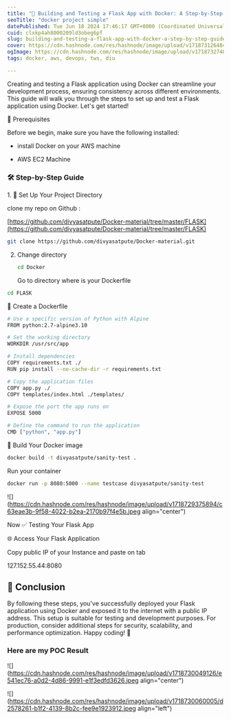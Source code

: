 ```yaml
---
title: "🎉 Building and Testing a Flask App with Docker: A Step-by-Step Guide 🚀"
seoTitle: "docker project simple"
datePublished: Tue Jun 18 2024 17:46:17 GMT+0000 (Coordinated Universal Time)
cuid: clxkp4ah8000209ld3obeg6pf
slug: building-and-testing-a-flask-app-with-docker-a-step-by-step-guide
cover: https://cdn.hashnode.com/res/hashnode/image/upload/v1718731264844/ad5b885c-41aa-49f5-bcf5-99f8d70beef9.png
ogImage: https://cdn.hashnode.com/res/hashnode/image/upload/v1718732748614/fa993a9d-d479-4294-a004-e723440d3519.png
tags: docker, aws, devops, tws, diu

---
```


Creating and testing a Flask application using Docker can streamline your development process, ensuring consistency across different environments. This guide will walk you through the steps to set up and test a Flask application using Docker. Let's get started!

📝 Prerequisites

Before we begin, make sure you have the following installed:

* install Docker on your AWS machine
    
* AWS EC2 Machine
    

### 🛠 Step-by-Step Guide

1\. 📂 Set Up Your Project Directory

clone my repo on Github :

[https://github.com/divyasatpute/Docker-material/tree/master/FLASK](https://github.com/divyasatpute/Docker-material/tree/master/FLASK)

```bash
git clone https://github.com/divyasatpute/Docker-material.git
```

2. Change directory
    
    ```bash
    cd Docker
    ```
    
    Go to directory where is your Dockerfile
    

```bash
cd FLASK
```

🐳 Create a Dockerfile

```bash
# Use a specific version of Python with Alpine
FROM python:2.7-alpine3.10

# Set the working directory
WORKDIR /usr/src/app

# Install dependencies
COPY requirements.txt ./
RUN pip install --no-cache-dir -r requirements.txt

# Copy the application files
COPY app.py ./
COPY templates/index.html ./templates/

# Expose the port the app runs on
EXPOSE 5000

# Define the command to run the application
CMD ["python", "app.py"]
```

🚀 Build Your Docker image

```bash
docker build -t divyasatpute/sanity-test .
```

Run your container

```bash
docker run -p 8080:5000 --name testcase divyasatpute/sanity-test
```

![](https://cdn.hashnode.com/res/hashnode/image/upload/v1718729375894/c63eae3b-9f58-4022-b2ea-2170b97f4e5b.jpeg align="center")

Now ✅ Testing Your Flask App

🌐 Access Your Flask Application

Copy public IP of your Instance and paste on tab

127.152.55.44:8080

## 🎉 Conclusion

By following these steps, you've successfully deployed your Flask application using Docker and exposed it to the internet with a public IP address. This setup is suitable for testing and development purposes. For production, consider additional steps for security, scalability, and performance optimization. Happy coding! 🚀

### Here are my POC Result

![](https://cdn.hashnode.com/res/hashnode/image/upload/v1718730049126/e541ec76-a0d2-4d86-9991-e1f3edfd3626.jpeg align="center")

![](https://cdn.hashnode.com/res/hashnode/image/upload/v1718730060005/d2578261-b1f2-4139-8b2c-fee9e1923912.jpeg align="left")